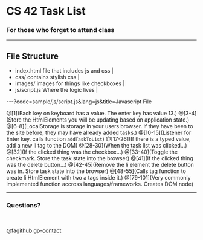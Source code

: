 # CS 42 Task List

### For those who forget to attend class

---

## File Structure 

- index.html file that includes js and css |
- css/ contains stylish css |
- images/ images for things like checkboxes |
- js/script.js Where the logic lives |

---?code=sample/js/script.js&lang=js&title=Javascript File

@[1](Each key on keyboard has a value. The enter key has value 13.)
@[3-4](Store the HtmlElements you will be updating based on application state.)
@[6-8](LocalStorage is storage in your users browser. If they have been to the site before, they may have already added tasks.)
@[10-15](Listener for Enter key. calls function `addTaskToList`)
@[17-26](If there is a typed value, add a new li tag to the DOM)
@[28-30](When the task list was clicked...)
@[32](If the clicked thing was the checkbox...)
@[33-40](Toggle the checkmark. Store the task state into the browser)
@[41](If the clicked thing was the delete button...)
@[42-45](Remove the li element the delete button was in. Store task state into the browser)
@[48-55](Calls tag function to create li HtmlElement with two a tags inside it.)
@[79-101](Very commonly implemented function accross languages/frameworks. Creates DOM node)

---

### Questions?

<br>

@fa[github gp-contact](dmattia)
